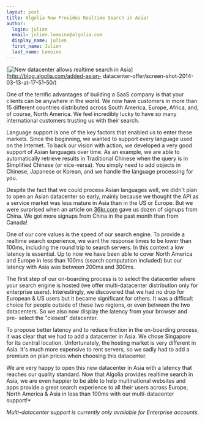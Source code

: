 ```yaml
---
layout: post
title: Algolia Now Provides Realtime Search in Asia!
author:
  login: julien
  email: julien.lemoine@algolia.com
  display_name: julien
  first_name: Julien
  last_name: Lemoine
---
```


[![New datacenter allows realtime search in Asia][1]](http://blog.algolia.com/added-asian-
datacenter-offer/screen-shot-2014-03-13-at-17-51-50/)

One of the terrific advantages of building a SaaS company is that your clients
can be anywhere in the world. We now have customers in more than 15 different
countries distributed across South America, Europe, Africa, and, of course,
North America. We feel incredibly lucky to have so many international
customers trusting us with their search.

Language support is one of the key factors that enabled us to enter these
markets. Since the beginning, we wanted to support every language used on the
Internet. To back our vision with action, we developed a very good support of
Asian languages over time. As an example, we are able to automatically
retrieve results in Traditional Chinese when the query is in Simplified
Chinese (or vice-versa). You simply need to add objects in Chinese, Japanese
or Korean, and we handle the language processing for you.

Despite the fact that we could process Asian languages well, we didn't plan to
open an Asian datacenter so early, mainly because we thought the API as a
service market was less mature in Asia than in the US or Europe. But we were
surprised when an article on [36kr.com][2]
gave us dozen of signups from China. We got more signups from China in the
past month than from Canada!

One of our core values is the speed of our search engine. To provide a
realtime search experience, we want the response times to be lower than 100ms,
including the round trip to search servers. In this context a low latency is
essential. Up to now we have been able to cover North America and Europe in
less than 100ms (search computation included) but our latency with Asia was
between 200ms and 300ms.

The first step of our on-boarding process is to select the datacenter where
your search engine is hosted (we offer multi-datacenter distribution only for
enterprise users). Interestingly, we discovered that we had no drop for
European & US users but it became significant for others. It was a difficult
choice for people outside of these two regions, or even between the two
datacenters. So we also now display the latency from your browser and pre-
select the "closest" datacenter.

To propose better latency and to reduce friction in the on-boarding process,
it was clear that we had to add a datacenter in Asia. We chose Singapore for
its central location. Unfortunately, the hosting market is very different in
Asia. It's much more expensive to rent servers, so we sadly had to add a
premium on plan prices when choosing this datacenter.

We are very happy to open this new datacenter in Asia with a latency that
reaches our quality standard. Now that Algolia provides realtime search in
Asia, we are even happier to be able to help multinational websites and apps
provide a great search experience to all their users across Europe, North
America & Asia in less than 100ms with our multi-datacenter support!*

_Multi-datacenter support is currently only available for Enterprise
accounts._


[1]: /algoliasearch-jekyll-hyde/assets/Screen-Shot-2014-03-13-at-17.51.50-300x199.png
[2]: http://www.36kr.com/p/209747.html
